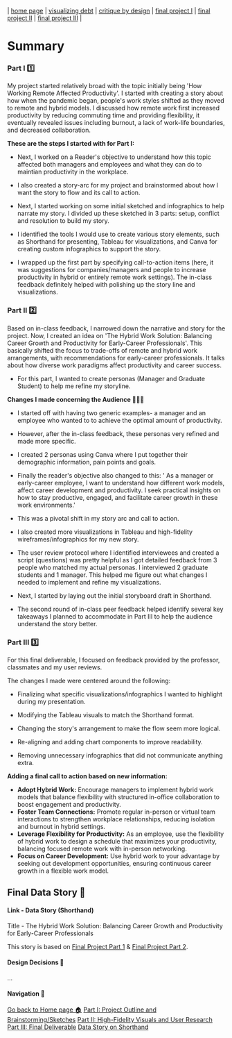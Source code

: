 | [home page](https://saylibhavsar.github.io/Data-Visualization-Projects/) | [visualizing debt](https://saylibhavsar.github.io/Data-Visualization-Projects/visualizing-government-debt.html) | [critique by design](critique-by-design.md) | [final project I]([final-project-part-one.md](https://saylibhavsar.github.io/Data-Visualization-Projects/final-project-part-one.html)) | [final project II](https://saylibhavsar.github.io/Data-Visualization-Projects/final-project-part-two.html) | [final project III](https://saylibhavsar.github.io/Data-Visualization-Projects/final-project-part-three.html) |

# Summary

### Part I 1️⃣

My project started relatively broad with the topic initially being 'How Working Remote Affected Productivity'. I started with creating a story about how when the pandemic began, people's work styles shifted as they moved to remote and hybrid models. I discussed how remote work first increased productivity by reducing commuting time and providing flexibility, it eventually revealed issues including burnout, a lack of work-life boundaries, and decreased collaboration.

**These are the steps I started with for Part I:**

* Next, I worked on a Reader's objective to understand how this topic affected both managers and employees and what they can do to maintian productivity in the workplace.

* I also created a story-arc for my project and brainstormed about how I want the story to flow and its call to action.

* Next, I started working on some initial sketched and infographics to help narrate my story. I divided up these sketched in 3 parts: setup, conflict and resolution to build my story.

* I identified the tools I would use to create various story elements, such as Shorthand for presenting, Tableau for visualizations, and Canva for creating custom infographics to support the story.

* I wrapped up the first part by specifying call-to-action items (here, it was suggestions for companies/managers and people to increase productivity in hybrid or entirely remote work settings). The in-class feedback definitely helped with polishing up the story line and visualizations.

### Part II 2️⃣

Based on in-class feedback, I narrowed down the narrative and story for the project. Now, I created an idea on 'The Hybrid Work Solution: Balancing Career Growth and Productivity for Early-Career Professionals'. This basically shifted the focus to trade-offs of remote and hybrid work arrangements, with recommendations for early-career professionals. It talks about how diverse work paradigms affect productivity and career success.

* For this part, I wanted to create personas (Manager and Graduate Student) to help me refine my storyline. 

**Changes I made concerning the Audience 🙋🏻‍♀️**

* I started off with having two generic examples- a manager and an employee who wanted to to achieve the optimal amount of productivity.
* However, after the in-class feedback, these personas very refined and made more specific.
* I created 2 personas using Canva where I put together their demographic information, pain points and goals.
* Finally the reader's objective also changed to this: ' As a manager or early-career employee, I want to understand how different work models, affect career development and productivity. I seek practical insights on how to stay productive, engaged, and facilitate career growth in these work environments.'
* This was a pivotal shift in my story arc and call to action.

* I also created more visualizations in Tableau and high-fidelity wireframes/infographics for my new story.

* The user review protocol where I identified interviewees and created a script (questions) was pretty helpful as I got detailed feedback from 3 people who matched my actual personas. I interviewed 2 graduate students and 1 manager. This helped me figure out what changes I needed to implement and refine my visualizations.

* Next, I started by laying out the initial storyboard draft in Shorthand.

* The second round of in-class peer feedback helped identify several key takeaways I planned to accommodate in Part III to help the audience understand the story better.

### Part III 3️⃣

For this final deliverable, I focused on feedback provided by the professor, classmates and my user reviews. 

The changes I made were centered around the following:

* Finalizing what specific visualizations/infographics I wanted to highlight during my presentation.

* Modifying the Tableau visuals to match the Shorthand format.

* Changing the story's arrangement to make the flow seem more logical.

* Re-aligning and adding chart components to improve readability.

* Removing unnecessary infographics that did not communicate anything extra.

**Adding a final call to action based on new information:**

* **Adopt Hybrid Work:** Encourage managers to implement hybrid work models that balance flexibility with structured in-office collaboration to boost engagement and productivity.
* **Foster Team Connections:** Promote regular in-person or virtual team interactions to strengthen workplace relationships, reducing isolation and burnout in hybrid settings.
* **Leverage Flexibility for Productivity:** As an employee, use the flexibility of hybrid work to design a schedule that maximizes your productivity, balancing focused remote work with in-person networking.
* **Focus on Career Development:** Use hybrid work to your advantage by seeking out development opportunities, ensuring continuous career growth in a flexible work model.


## Final Data Story 📖

#### Link - Data Story (Shorthand)

Title - The Hybrid Work Solution: Balancing Career Growth and Productivity for Early-Career Professionals

This story is based on [Final Project Part 1](https://saylibhavsar.github.io/Data-Visualization-Projects/final-project-part-one.html) & [Final Project Part 2](https://saylibhavsar.github.io/Data-Visualization-Projects/final-project-part-two.html).

#### Design Decisions 🎨

...

#### Navigation 🧭
[Go back to Home page 🏠](url)
[Part I: Project Outline and Brainstorming/Sketches](url)
[Part II: High-Fidelity Visuals and User Research](url)
[Part III: Final Deliverable](url)
[Data Story on Shorthand](url)
